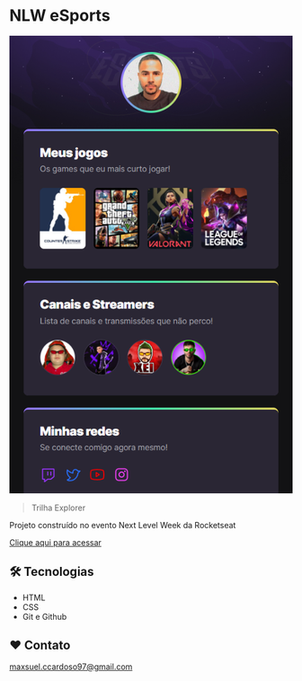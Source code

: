 # NLW eSports

![preview](./.github/preview.png)

>Trilha Explorer

Projeto construído no evento Next Level Week da Rocketseat

[Clique aqui para acessar](https://maxsuelcardoso.github.io/nlw-esports-explorer/)

## 🛠️ Tecnologias

- HTML
- CSS
- Git e Github

## ❤ Contato
maxsuel.ccardoso97@gmail.com
